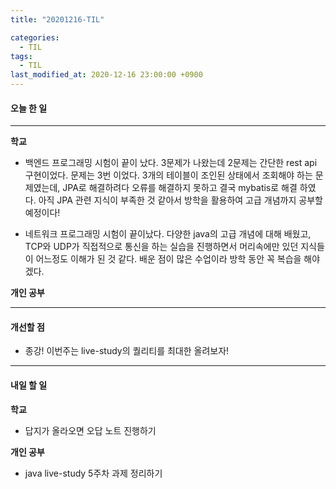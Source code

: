 ```yaml
---
title: "20201216-TIL"

categories:
  - TIL
tags:
  - TIL
last_modified_at: 2020-12-16 23:00:00 +0900
---
```


#### 오늘 한 일

---

__학교__

 - 백엔드 프로그래밍 시험이 끝이 났다. 3문제가 나왔는데 2문제는 간단한 rest api 구현이었다. 문제는 3번 이었다. 3개의 테이블이 조인된 상태에서 조회해야 하는 문제였는데, JPA로 해결하려다 오류를 해결하지 못하고 결국 mybatis로 해결 하였다. 아직 JPA 관련 지식이 부족한 것 같아서 방학을 활용하여 고급 개념까지 공부할 예정이다!
 
 - 네트워크 프로그래밍 시험이 끝이났다. 다양한 java의 고급 개념에 대해 배웠고, TCP와 UDP가 직접적으로 통신을 하는 실습을 진행하면서 머리속에만 있던 지식들이 어느정도 이해가 된 것 같다. 배운 점이 많은 수업이라 방학 동안 꼭 복습을 해야 겠다.

__개인 공부__

---

#### 개선할 점
 
 - 종강! 이번주는 live-study의 퀄리티를 최대한 올려보자!

---

#### 내일 할 일

__학교__

 - 답지가 올라오면 오답 노트 진행하기

__개인 공부__

 - java live-study 5주차 과제 정리하기
